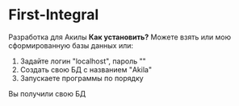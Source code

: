 # First-Integral
Разработка для Акилы
**Как установить?**
Можете взять или мою сформированную базы данных или:

1) Задайте логин "localhost", пароль ""
2) Создать свою БД с названием "Akila"
3) Запускаете программы по порядку

Вы получили свою БД
